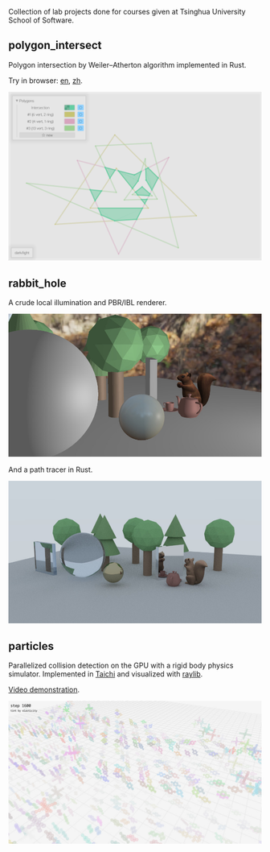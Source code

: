 Collection of lab projects done for courses given at Tsinghua University School of Software.

## polygon\_intersect

Polygon intersection by Weiler–Atherton algorithm implemented in Rust.

Try in browser:
[en](https://ayuusweetfish.github.io/graphics-lab-THSS/en/),
[zh](https://ayuusweetfish.github.io/graphics-lab-THSS/zh/).

![Polygon intersection](polygon_intersect/images/intsc_1.png)

## rabbit\_hole

A crude local illumination and PBR/IBL renderer.

![Local illumination + PBR/IBL](rabbit_hole/images/localillum.jpg)

And a path tracer in Rust.

![Path tracer](rabbit_hole/images/rt.jpg)

## particles

Parallelized collision detection on the GPU with a rigid body physics simulator.
Implemented in [Taichi](https://taichi.graphics/) and visualized with [raylib](https://www.raylib.com/).

[Video demonstration](https://github.com/ayuusweetfish/graphics-lab-THSS/releases/download/video-demo/demo.mp4).

![Collision detection + rigid body simulation](particles/images/out2800.jpg)
